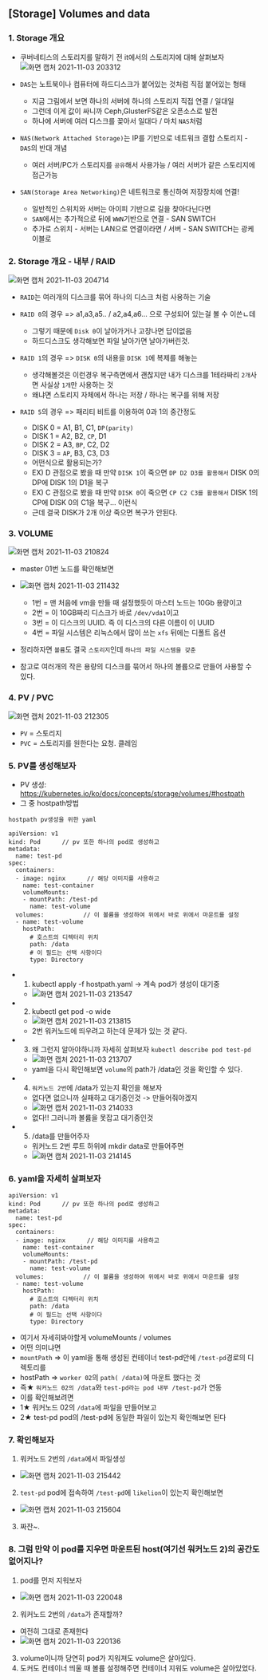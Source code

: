 ## [Storage] Volumes and data

### 1. Storage 개요
- 쿠버네티스의 스토리지를 말하기 전 it에서의 스토리지에 대해 살펴보자
![화면 캡처 2021-11-03 203312](https://user-images.githubusercontent.com/62214428/140053043-4de0223c-0c0c-4b3b-befe-9813e904fdbb.png)

- `DAS`는 노트북이나 컴퓨터에 하드디스크가 붙어있는 것처럼 직접 붙어있는 형태
   - 지금 그림에서 보면 하나의 서버에 하나의 스토리지 직접 연결 / 일대일
   - 그런데 이게 값이 싸니까 Ceph,GlusterFS같은 오픈소스로 발전
   - 하나에 서버에 여러 디스크를 꽂아서 일대다 / 마치 `NAS`처럼

- `NAS(Network Attached Storage)`는 IP를 기반으로 네트워크 결합 스토리지 - `DAS`의 반대 개념
   - 여러 서버/PC가 스토리지를 `공유`해서 사용가능 / 여러 서버가 같은 스토리지에 접근가능
   
- `SAN(Storage Area Networking)`은 네트워크로 통신하여 저장장치에 연결!
   - 일반적인 스위치와 서버는 아이피 기반으로 길을 찾아다닌다면 
   - `SAN`에서는 추가적으로 뒤에 `WWN`기반으로 연결 - SAN SWITCH
   - 추가로 스위치 - 서버는 LAN으로 연결이라면 / 서버 - SAN SWITCH는 광케이블로

### 2. Storage 개요 - 내부 / RAID
![화면 캡처 2021-11-03 204714](https://user-images.githubusercontent.com/62214428/140054647-c5e28abb-eb3e-4cb8-a3cc-c442ef9925b0.png)
- `RAID`는 여러개의 디스크를 묶어 하나의 디스크 처럼 사용하는 기술
- `RAID 0`의 경우 => a1,a3,a5.. / a2,a4,a6... 으로 구성되어 있는걸 볼 수 이쓴ㄴ데
   - 그렇기 때문에 `Disk 0`이 날아가거나 고장나면 답이없음
   - 하드디스크도 생각해보면 파일 날아가면 날아가버린것.

- `RAID 1`의 경우 => `DISK 0`의 내용을 `DISK 1`에 복제를 해놓는
   - 생각해볼것은 이런경우 복구측면에서 괜찮지만 내가 디스크를 1테라짜리 `2개`사면 사실상 `1개`만 사용하는 것
   - 왜냐면 스토리지 자체에서 하나는 저장 / 하나는 복구를 위해 저장
- `RAID 5`의 경우 => 패리티 비트를 이용하여 0과 1의 중간정도
   - DISK 0 = A1, B1, C1, `DP(parity)`
   - DISK 1 = A2, B2, `CP`, D1
   - DISK 2 = A3, `BP`, C2, D2
   - DISK 3 = `AP`, B3, C3, D3
   - 어떤식으로 활용되는가?
   - EX) D 관점으로 봤을 때 만약 `DISK 1`이 죽으면 `DP D2 D3를 활용해서` DISK 0의 DP에 DISK 1의 D1을 복구
   - EX) C 관점으로 봤을 때 만약 `DISK 0`이 죽으면 `CP C2 C3를 활용해서` DISK 1의 CP에 DISK 0의 C1을 복구... 이런식
   - 근데 결국 DISK가 2개 이상 죽으면 복구가 안된다.

### 3. VOLUME
![화면 캡처 2021-11-03 210824](https://user-images.githubusercontent.com/62214428/140057312-92dcf95a-1420-4425-9182-eecc2436064f.png)

- master 01번 노드를 확인해보면
- ![화면 캡처 2021-11-03 211432](https://user-images.githubusercontent.com/62214428/140058158-954b0cb1-e239-4c98-9717-700ebd41ef5b.png)
   - 1번 = 맨 처음에 vm을 만들 때 설정했듯이 마스터 노드는 10Gb 용량이고 
   - 2번 = 이 10GB짜리 디스크가 바로 `/dev/vda1`이고
   - 3번 = 이 디스크의 UUID. 즉 이 디스크의 다른 이름이 이 UUID
   - 4번 = 파일 시스템은 리눅스에서 많이 쓰는 `xfs` 뒤에는 디폴트 옵션

- 정리하자면 `볼륨`도 결국 `스토리지`인데 `하나의 파일 시스템을 갖춘` 
- 참고로 여러개의 작은 용량의 디스크를 묶어서 하나의 볼륨으로 만들어 사용할 수 있다.

### 4. PV / PVC
![화면 캡처 2021-11-03 212305](https://user-images.githubusercontent.com/62214428/140059253-334b7a7f-f813-496f-b236-de245975b7e0.png)
- `PV` = 스토리지
- `PVC` = 스토리지를 원한다는 요청. 클레임

### 5. PV를 생성해보자
- PV 생성: https://kubernetes.io/ko/docs/concepts/storage/volumes/#hostpath
- 그 중 hostpath방법
```
hostpath pv생성을 위한 yaml

apiVersion: v1
kind: Pod      // pv 또한 하나의 pod로 생성하고
metadata:
  name: test-pd
spec:
  containers:
  - image: nginx      // 해당 이미지를 사용하고
    name: test-container
    volumeMounts:
    - mountPath: /test-pd
      name: test-volume
  volumes:           // 이 볼륨을 생성하여 위에서 바로 위에서 마운트를 설정
  - name: test-volume
    hostPath:
      # 호스트의 디렉터리 위치
      path: /data
      # 이 필드는 선택 사항이다
      type: Directory
```
- 1. kubectl apply -f hostpath.yaml -> 계속 pod가 생성이 대기중
  - ![화면 캡처 2021-11-03 213547](https://user-images.githubusercontent.com/62214428/140061033-68f1235f-307a-4c88-beec-cf55cb522d00.png)
- 2. kubectl get pod -o wide
  - ![화면 캡처 2021-11-03 213815](https://user-images.githubusercontent.com/62214428/140061399-d12ea746-a38c-4f7e-b729-9a18baaca025.png)
  - 2번 워커노드에 띄우려고 하는데 문제가 있는 것 같다.
- 3. 왜 그런지 알아야하니까 자세히 살펴보자 `kubectl describe pod test-pd`
  - ![화면 캡처 2021-11-03 213707](https://user-images.githubusercontent.com/62214428/140061258-ee59d62e-f45e-4aea-955e-2fabb1106c2e.png)
  - yaml을 다시 확인해보면 `volume`의 path가 /data인 것을 확인할 수 있다.

- 4. `워커노드 2번`에 /data가 있는지 확인을 해보자
  - 없다면 없으니까 실패하고 대기중인것 -> 만들어줘야겠지
  - ![화면 캡처 2021-11-03 214033](https://user-images.githubusercontent.com/62214428/140061688-3dd71fa0-e0f3-48bf-bdc9-34ca513154c2.png)
  - 없다!! 그러니까 볼륨을 못잡고 대기중인것

- 5. /data를 만들어주자
  - 워커노드 2번 루트 하위에 mkdir data로 만들어주면
  - ![화면 캡처 2021-11-03 214145](https://user-images.githubusercontent.com/62214428/140061859-577f2e32-f4c5-43d5-bac4-9faf7f0a4296.png)

### 6. yaml을 자세히 살펴보자
```
apiVersion: v1
kind: Pod      // pv 또한 하나의 pod로 생성하고
metadata:
  name: test-pd
spec:
  containers:
  - image: nginx      // 해당 이미지를 사용하고
    name: test-container
    volumeMounts:
    - mountPath: /test-pd
      name: test-volume
  volumes:           // 이 볼륨을 생성하여 위에서 바로 위에서 마운트를 설정
  - name: test-volume
    hostPath:
      # 호스트의 디렉터리 위치
      path: /data
      # 이 필드는 선택 사항이다
      type: Directory
```
- 여기서 자세히봐야할게 volumeMounts / volumes
- 어떤 의미냐면 
- `mountPath` => 이 yaml을 통해 생성된 컨테이너 test-pd안에 `/test-pd`경로의 디렉토리를
- hostPath => `worker 02`의 `path( /data)`에 마운트 했다는 것
- 즉★ `워커노드 02의 /data`와 `test-pd라는 pod 내부 /test-pd`가 연동
- 이를 확인해보려면 
- 1★ 워커노드 02의 `/data`에 파일을 만들어보고 
- 2★ test-pd pod의 /test-pd에 동일한 파일이 있는지 확인해보면 된다

### 7. 확인해보자
1. 워커노드 2번의 `/data`에서 파일생성
- ![화면 캡처 2021-11-03 215442](https://user-images.githubusercontent.com/62214428/140063650-84b37624-485b-419d-bc4b-ad8edf47874d.png)
2. `test-pd` pod에 접속하여 `/test-pd`에 `likelion`이 있는지 확인해보면
- ![화면 캡처 2021-11-03 215604](https://user-images.githubusercontent.com/62214428/140063827-933f5e25-09d9-4d70-9ae4-2a00268d3082.png)
3. 짜잔~. 

### 8. 그럼 만약 이 pod를 지우면 마운트된 host(여기선 워커노드 2)의 공간도 없어지나?
1. pod를 먼저 지워보자
- ![화면 캡처 2021-11-03 220048](https://user-images.githubusercontent.com/62214428/140064528-566243b1-75bc-41b3-bec9-c3bcd2f1334a.png)
2. 워커노드 2번의 `/data`가 존재할까?
- 여전히 그대로 존재한다
- ![화면 캡처 2021-11-03 220136](https://user-images.githubusercontent.com/62214428/140064644-b8515da8-c726-413d-8fd7-e803e1e1ac50.png)
3. volume이니까 당연히 pod가 지워져도 volume은 살아있다.
4. 도커도 컨테이너 띄울 때 볼륨 설정해주면 컨테이너 지워도 volume은 살아있었다.
